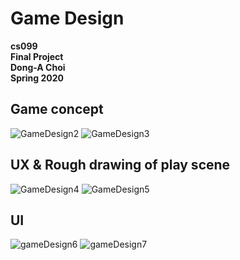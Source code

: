 # Game Design


**cs099**  
**Final Project**  
**Dong-A Choi**  
**Spring 2020**


## Game concept

![GameDesign2](https://discordapp.com/channels/540155403573657611/540155403573657613/730279588936155139.png)
![GameDesign3](https://discordapp.com/channels/540155403573657611/540155403573657613/730279596184043581.png)

## UX & Rough drawing of play scene

![GameDesign4](https://discordapp.com/channels/540155403573657611/540155403573657613/730280124615753758.png)
![GameDesign5](https://discordapp.com/channels/540155403573657611/540155403573657613/730280139274977311.png)

## UI

![gameDesign6](https://discordapp.com/channels/540155403573657611/540155403573657613/730280422155485195.png)
![gameDesign7](https://discordapp.com/channels/540155403573657611/540155403573657613/730280435359285268.png)